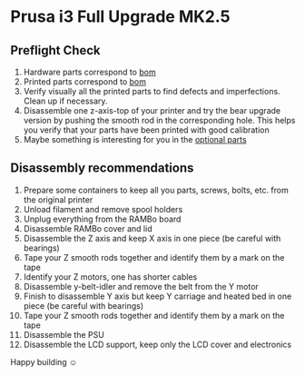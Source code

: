 # Prusa i3 Full Upgrade MK2.5


## Preflight Check

1. Hardware parts correspond to [bom](bom.md)
1. Printed parts correspond to [bom](bom.md)
1. Verify visually all the printed parts to find defects and imperfections. Clean up if necessary.
1. Disassemble one z-axis-top of your printer and try the bear upgrade version by pushing the smooth rod in the corresponding hole. This helps you verify that your parts have been printed with good calibration
1. Maybe something is interesting for you in the [optional parts](/full_upgrade/for_mk2.5/optional_parts/)
 

## Disassembly recommendations

1. Prepare some containers to keep all you parts, screws, bolts, etc. from the original printer
1. Unload filament and remove spool holders
1. Unplug everything from the RAMBo board
1. Disassemble RAMBo cover and lid
1. Disassemble the Z axis and keep X axis in one piece (be careful with bearings)
1. Tape your Z smooth rods together and identify them by a mark on the tape
1. Identify your Z motors, one has shorter cables
1. Disassemble y-belt-idler and remove the belt from the Y motor
1. Finish to disassemble Y axis but keep Y carriage and heated bed in one piece (be careful with bearings)
1. Tape your Z smooth rods together and identify them by a mark on the tape
1. Disassemble the PSU
1. Disassemble the LCD support, keep only the LCD cover and electronics

Happy building :relaxed:
